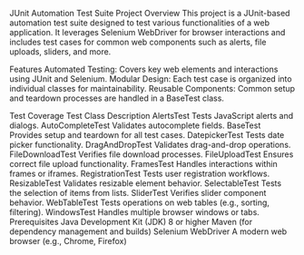 JUnit Automation Test Suite
Project Overview
This project is a JUnit-based automation test suite designed to test various functionalities of a web application. It leverages Selenium WebDriver for browser interactions and includes test cases for common web components such as alerts, file uploads, sliders, and more.

Features
Automated Testing: Covers key web elements and interactions using JUnit and Selenium.
Modular Design: Each test case is organized into individual classes for maintainability.
Reusable Components: Common setup and teardown processes are handled in a BaseTest class.

Test Coverage
Test Class	Description
AlertsTest	Tests JavaScript alerts and dialogs.
AutoCompleteTest	Validates autocomplete fields.
BaseTest	Provides setup and teardown for all test cases.
DatepickerTest	Tests date picker functionality.
DragAndDropTest	Validates drag-and-drop operations.
FileDownloadTest	Verifies file download processes.
FileUploadTest	Ensures correct file upload functionality.
FramesTest	Handles interactions within frames or iframes.
RegistrationTest	Tests user registration workflows.
ResizableTest	Validates resizable element behavior.
SelectableTest	Tests the selection of items from lists.
SliderTest	Verifies slider component behavior.
WebTableTest	Tests operations on web tables (e.g., sorting, filtering).
WindowsTest	Handles multiple browser windows or tabs.
Prerequisites
Java Development Kit (JDK) 8 or higher
Maven (for dependency management and builds)
Selenium WebDriver
A modern web browser (e.g., Chrome, Firefox)
